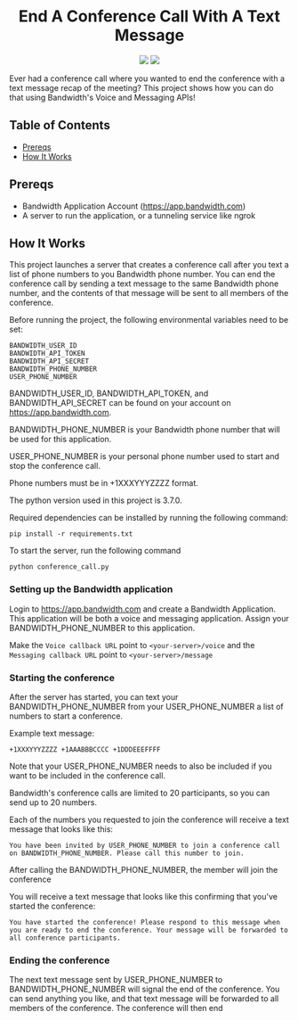 <div align="center">

# End A Conference Call With A Text Message

<a href="http://dev.bandwidth.com"><img src="https://s3.amazonaws.com/bwdemos/BW_Messaging.png"/></a>
<a href="http://dev.bandwidth.com"><img src="https://s3.amazonaws.com/bwdemos/BW_Voice.png"/></a>
</div>

Ever had a conference call where you wanted to end the conference with a text message recap of the meeting? This project shows how you can do that using Bandwidth's Voice and Messaging APIs!

## Table of Contents

* [Prereqs](#prereqs)
* [How It Works](#how-it-works)

## Prereqs

* Bandwidth Application Account (https://app.bandwidth.com)
* A server to run the application, or a tunneling service like ngrok

## How It Works

This project launches a server that creates a conference call after you text a list of phone numbers to you Bandwidth phone number. You can end the conference call by sending a text message to the same Bandwidth phone number, and the contents of that message will be sent to all members of the conference.

Before running the project, the following environmental variables need to be set:

```
BANDWIDTH_USER_ID
BANDWIDTH_API_TOKEN
BANDWIDTH_API_SECRET
BANDWIDTH_PHONE_NUMBER
USER_PHONE_NUMBER
```

BANDWIDTH_USER_ID, BANDWIDTH_API_TOKEN, and BANDWIDTH_API_SECRET can be found on your account on https://app.bandwidth.com.

BANDWIDTH_PHONE_NUMBER is your Bandwidth phone number that will be used for this application.

USER_PHONE_NUMBER is your personal phone number used to start and stop the conference call.

Phone numbers must be in +1XXXYYYZZZZ format.

The python version used in this project is 3.7.0.

Required dependencies can be installed by running the following command:

```
pip install -r requirements.txt
```

To start the server, run the following command

```
python conference_call.py
```

### Setting up the Bandwidth application
Login to https://app.bandwidth.com and create a Bandwidth Application. This application will be both a voice and messaging application. Assign your BANDWIDTH_PHONE_NUMBER to this application.

Make the `Voice callback URL` point to `<your-server>/voice` and the `Messaging callback URL` point to `<your-server>/message`

### Starting the conference
After the server has started, you can text your BANDWIDTH_PHONE_NUMBER from your USER_PHONE_NUMBER a list of numbers to start a conference.

Example text message:

```
+1XXXYYYZZZZ +1AAABBBCCCC +1DDDEEEFFFF
```

Note that your USER_PHONE_NUMBER needs to also be included if you want to be included in the conference call.

Bandwidth's conference calls are limited to 20 participants, so you can send up to 20 numbers.

Each of the numbers you requested to join the conference will receive a text message that looks like this:

```
You have been invited by USER_PHONE_NUMBER to join a conference call on BANDWIDTH_PHONE_NUMBER. Please call this number to join.
```

After calling the BANDWIDTH_PHONE_NUMBER, the member will join the conference

You will receive a text message that looks like this confirming that you've started the conference:

```
You have started the conference! Please respond to this message when you are ready to end the conference. Your message will be forwarded to all conference participants.
```

### Ending the conference
The next text message sent by USER_PHONE_NUMBER to BANDWIDTH_PHONE_NUMBER will signal the end of the conference. You can send anything you like, and that text message will be forwarded to all members of the conference. The conference will then end

